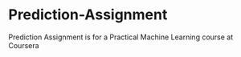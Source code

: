 # Prediction-Assignment
Prediction Assignment is for a Practical Machine Learning course at Coursera
